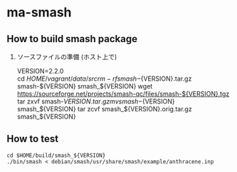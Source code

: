 # ma-smash

## How to build smash package

1. ソースファイルの準備 (ホスト上で)

	VERSION=2.2.0                           
        cd $HOME/vagrant/data/src
        rm -rf smash-${VERSION}.tar.gz smash-${VERSION} smash_${VERSION}
        wget https://sourceforge.net/projects/smash-qc/files/smash-${VERSION}.tgz
        tar zxvf smash-${VERSION}.tar.gz
        mv smash-${VERSION} smash_${VERSION}
        tar zcvf smash_${VERSION}.orig.tar.gz smash_${VERSION}

## How to test

    cd $HOME/build/smash_${VERSION}
    ./bin/smash < debian/smash/usr/share/smash/example/anthracene.inp
